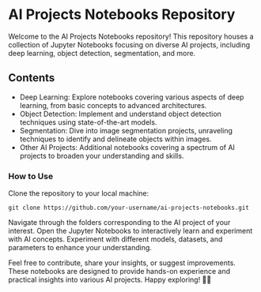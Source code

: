 # AI Projects Notebooks Repository
Welcome to the AI Projects Notebooks repository! This repository houses a collection of Jupyter Notebooks focusing on diverse AI projects, including deep learning, object detection, segmentation, and more.

## Contents
* Deep Learning: Explore notebooks covering various aspects of deep learning, from basic concepts to advanced architectures.
* Object Detection: Implement and understand object detection techniques using state-of-the-art models.
* Segmentation: Dive into image segmentation projects, unraveling techniques to identify and delineate objects within images.
* Other AI Projects: Additional notebooks covering a spectrum of AI projects to broaden your understanding and skills.

### How to Use
Clone the repository to your local machine:
```
git clone https://github.com/your-username/ai-projects-notebooks.git

```
Navigate through the folders corresponding to the AI project of your interest. Open the Jupyter Notebooks to interactively learn and experiment with AI concepts. Experiment with different models, datasets, and parameters to enhance your understanding.

Feel free to contribute, share your insights, or suggest improvements. These notebooks are designed to provide hands-on experience and practical insights into various AI projects. Happy exploring! 🚀🤖
